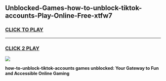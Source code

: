 
## Unblocked-Games-how-to-unblock-tiktok-accounts-Play-Online-Free-xtfw7
<h3>
<a href="https://premium76.site?title=how-to-unblock-tiktok-accounts&ref=26A">CLICK TO PLAY</a></h3>
<hr>

<h3>
<a href="https://premium76.site?title=how-to-unblock-tiktok-accounts&ref=26A">CLICK 2 PLAY</a>
  
</h3>

<a href="https://premium76.site?title=how-to-unblock-tiktok-accounts&ref=26A"><img src="https://clearcache.store/games.png"></a>


**how-to-unblock-tiktok-accounts games unblocked: Your Gateway to Fun and Accessible Online Gaming**
